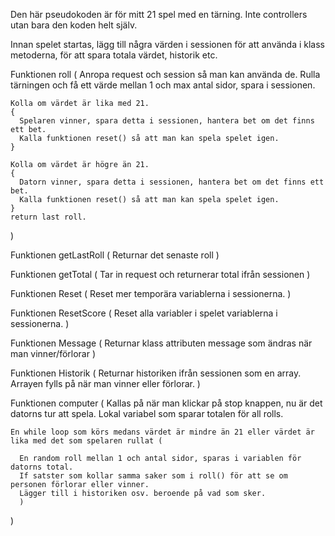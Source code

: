 Den här pseudokoden är för mitt 21 spel med en tärning. Inte controllers utan bara den koden helt själv.

Innan spelet startas, lägg till några värden i sessionen för att använda i klass metoderna, för att spara totala värdet, historik etc.

Funktionen roll (
    Anropa request och session så man kan använda de.
    Rulla tärningen och få ett värde mellan 1 och max antal sidor, spara i sessionen.

    Kolla om värdet är lika med 21.
    {
      Spelaren vinner, spara detta i sessionen, hantera bet om det finns ett bet.
      Kalla funktionen reset() så att man kan spela spelet igen.
    }

    Kolla om värdet är högre än 21.
    {
      Datorn vinner, spara detta i sessionen, hantera bet om det finns ett bet.
      Kalla funktionen reset() så att man kan spela spelet igen.
    }
    return last roll.
  )

Funktionen getLastRoll (
    Returnar det senaste roll
  )

Funktionen getTotal  (
    Tar in request och returnerar total ifrån sessionen
  )

Funktionen Reset (
    Reset mer temporära variablerna i sessionerna.
  )

Funktionen ResetScore (
    Reset alla variabler i spelet variablerna i sessionerna.
  )

Funktionen Message (
    Returnar klass attributen message som ändras när man vinner/förlorar
  )

Funktionen Historik (
    Returnar historiken ifrån sessionen som en array. Arrayen fylls på när man vinner eller förlorar.
  )

Funktionen computer (
    Kallas på när man klickar på stop knappen, nu är det datorns tur att spela.
    Lokal variabel som sparar totalen för all rolls.

    En while loop som körs medans värdet är mindre än 21 eller värdet är lika med det som spelaren rullat (

      En random roll mellan 1 och antal sidor, sparas i variablen för datorns total.
      If satster som kollar samma saker som i roll() för att se om personen förlorar eller vinner.
      Lägger till i historiken osv. beroende på vad som sker.
      )




  )
